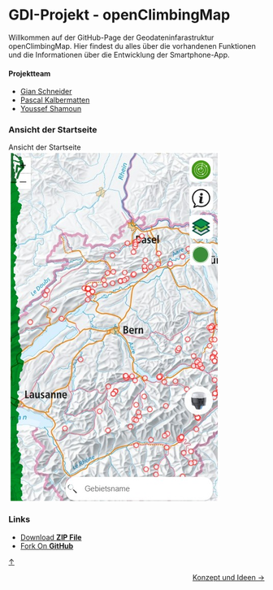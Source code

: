 <a id="top"></a>

# GDI-Projekt - openClimbingMap

Willkommen auf der GitHub-Page der Geodateninfarastruktur openClimbingMap. Hier findest du alles über die vorhandenen Funktionen und die Informationen über die Entwicklung der Smartphone-App.

#### Projektteam

- [Gian Schneider](https://github.com/gianschneider)
- [Pascal Kalbermatten](https://github.com/pasika23)
- [Youssef Shamoun](https://github.com/YoussefShamoun)

### Ansicht der Startseite

Ansicht der Startseite
![Ansicht der Startseite](bilder/startseite.jpg)

### Links

- [Download **ZIP File**](https://github.com/gianschneider/openClimbingMap/archive/refs/heads/main.zip)
- [Fork On **GitHub**](https://github.com/gianschneider/openClimbingMap)

[↑](#top)

<div style="display: flex; justify-content: space-between;">
  <div>
  </div>
  <div>
    <a href="einleitung.html">Konzept und Ideen →</a>
  </div>
</div>
